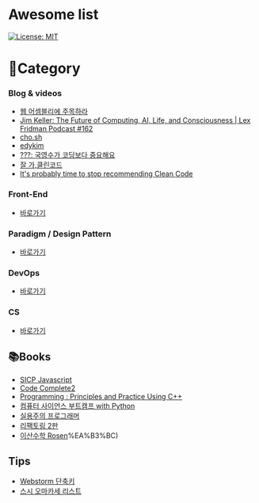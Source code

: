 # Awesome list

[![License: MIT](https://img.shields.io/badge/License-MIT-green.svg)](https://opensource.org/licenses/MIT)

# 📃Category

### Blog & videos

- [웹 어셈블리에 주목하라](https://medium.com/@yujso66/%EB%B2%88%EC%97%AD-%EC%9B%B9%EC%96%B4%EC%85%88%EB%B8%94%EB%A6%AC%EC%97%90-%EC%A3%BC%EB%AA%A9%ED%95%98%EB%9D%BC-280ff4e9ce01)
- [Jim Keller: The Future of Computing, AI, Life, and Consciousness | Lex Fridman Podcast #162](https://www.youtube.com/watch?v=G4hL5Om4IJ4)
- [cho.sh](https://cho.sh/ko/)
- [edykim](https://edykim.com/ko/archives/)
- [???: 국영수가 코딩보다 중요해요](https://blog.kurcreative.com/kur2008300326)
- [잘 가,클린코드](https://overreacted.io/ko/goodbye-clean-code/)
- [It's probably time to stop recommending Clean Code](https://qntm.org/clean)

### Front-End

- [바로가기](./FrontEnd/README.md)

### Paradigm / Design Pattern

- [바로가기](./Paradigm/README.md)

### DevOps

- [바로가기](./DevOps/README.md)

### CS

- [바로가기](./CS/README.md)

## 📚Books

- [SICP Javascript](http://www.yes24.com/Product/Goods/116469364)
- [Code Complete2](http://www.yes24.com/Product/Goods/44130507)
- [Programming : Principles and Practice Using C++](http://www.yes24.com/Product/Goods/23207535)
- [컴퓨터 사이언스 부트캠프 with Python](https://www.coupang.com/vp/products/73196366?itemId=244021205&vendorItemId=3600466849&src=1042503&spec=10304982&addtag=400&ctag=73196366&lptag=10304982I244021205&itime=20230118230830&pageType=PRODUCT&pageValue=73196366&wPcid=16566832247521699889143&wRef=&wTime=20230118230830&redirect=landing&gclid=CjwKCAiAzp6eBhByEiwA_gGq5H4hkcLd87KtVgzeBkDtiHzp78bk6hIyJ0Q0cRMJZzwn2SP0ohlCuhoCMQUQAvD_BwE&campaignid=18626086777&adgroupid=&isAddedCart=)
- [실용주의 프로그래머](http://www.yes24.com/Product/Goods/12501565)
- [리팩토링 2판](https://www.coupang.com/vp/products/1388403622?itemId=2423947118&vendorItemId=70418019480&src=1042503&spec=10304982&addtag=400&ctag=1388403622&lptag=10304982I2423947118&itime=20230118230739&pageType=PRODUCT&pageValue=1388403622&wPcid=16566832247521699889143&wRef=&wTime=20230118230739&redirect=landing&gclid=CjwKCAiAzp6eBhByEiwA_gGq5G01rsJ0UiufsD81g956knLSybne2ArPHIiSzKkyE5w8B2j--sipeBoC-lIQAvD_BwE&campaignid=18626086777&adgroupid=&isAddedCart=)
- [이산수학 Rosen](https://www.amazon.com/Discrete-Mathematics-Applications-ConnectPlus-Access/dp/0077916085/ref=sr_1_3?ie=UTF8&qid=1373709102&sr=8-3&keywords=discrete+mathematics)%EA%B3%BC)

## Tips

- [Webstorm 단축키](<https://webisfree.com/2019-12-24/%EC%9B%B9%EC%8A%A4%ED%86%B0(webstorm)-ide-%EB%8B%A8%EC%B6%95%ED%82%A4-%EC%A0%95%EB%B3%B4-%EC%95%8C%EC%95%84%EB%B3%B4%EA%B8%B0>)
- [스시 오마카세 리스트](https://github.com/738/awesome-sushi)
